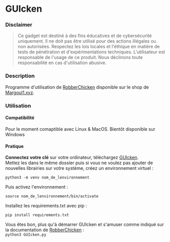 # GUIcken

### Disclaimer

> Ce gadget est destiné à des fins éducatives et de cybersécurité uniquement. Il ne doit pas être utilisé pour des actions illégales ou non autorisées. Respectez les lois locales et l'éthique en matière de tests de pénétration et d'expérimentations techniques. L'utilisateur est responsable de l'usage de ce produit. Nous déclinons toute responsabilité en cas d'utilisation abusive.

### Description
Programme d'utilisation de [RobberChicken](https://margoul1.xyz/products/RobberChicken%20v1/) disponible sur le shop de [Margoul1.xyz](https://margoul1.xyz).

### Utilisation
#### Compatibilité 
Pour le moment comaptible avec Linux & MacOS. Bientôt disponible sur Windows

#### Pratique
**Connectez votre clé** sur votre ordinateur, téléchargez [GUIcken](https://github.com/margoul1Malin/GUIcken/releases/tag/GUIcken_v1).  
Mettez les dans le même dossier puis si vous ne voulez pas ajouter de nouvelles librairies sur votre système, créez un environnement virtuel :  

``` python3 -m venv nom_de_lenvironnement ```

Puis activez l'environnement : 

``` source nom_de_lenvironnement/bin/activate ```

Installez les requirements.txt avec pip : 

``` pip install requirements.txt ```

Vous êtes bon, plus qu'à démarrer GUIcken et s'amuser comme indiqué sur la documentation de [RobberChicken](https://margoul1.xyz/products/RobberChicken%20v1/) :  
``` python3 GUIcken.py ```
